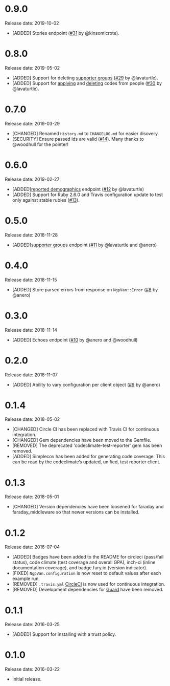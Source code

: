 # 0.9.0

Release date: 2019-10-02

- [ADDED] Stories endpoint ([#31](https://github.com/christopherstyles/ngp_van/pull/31) by @kinsomicrote).

# 0.8.0

Release date: 2019-05-02

- [ADDED] Support for deleting [supporter groups](https://developers.everyaction.com/van-api#supporter-groups-delete-supportergroups--supportergroupid) ([#29](https://github.com/christopherstyles/ngp_van/pull/29) by @lavaturtle).
- [ADDED] Support for [applying](https://developers.everyaction.com/van-api#people-post-people--vanid--codes) and [deleting](https://developers.everyaction.com/van-api#people-delete-people--vanid--codes--codeid) codes from people ([#30](https://github.com/christopherstyles/ngp_van/pull/30) by @lavaturtle).

# 0.7.0

Release date: 2019-03-29

- [CHANGED] Renamed `History.md` to `CHANGELOG.md` for easier disovery.
- [SECURITY] Ensure passed ids are valid ([#14](https://github.com/christopherstyles/ngp_van/pull/14)). Many thanks to @woodhull for the pointer!

# 0.6.0

Release date: 2019-02-27

- [ADDED][reported demographics](https://developers.ngpvan.com/van-api#reported-demographics) endpoint ([#12](https://github.com/christopherstyles/ngp_van/pull/12) by @lavaturtle)
- [ADDED] Support for Ruby 2.6.0 and Travis configuration update to test only against stable rubies ([#13](https://github.com/christopherstyles/ngp_van/pull/13)).

# 0.5.0

Release date: 2018-11-28

- [ADDED][supporter groups](https://developers.everyaction.com/van-api#supporter-groups) endpoint ([#11](https://github.com/christopherstyles/ngp_van/pull/11) by @lavaturtle and @anero)

# 0.4.0

Release date: 2018-11-15

- [ADDED] Store parsed errors from response on `NgpVan::Error` ([#8](https://github.com/christopherstyles/ngp_van/pull/8) by @anero)

# 0.3.0

Release date: 2018-11-14

- [ADDED] Echoes endpoint ([#10](https://github.com/christopherstyles/ngp_van/pull/10) by @anero and @woodhull)

# 0.2.0

Release date: 2018-11-07

- [ADDED] Ability to vary configuration per client object ([#9](https://github.com/christopherstyles/ngp_van/pull/9) by @anero)

# 0.1.4

Release date: 2018-05-02

- [CHANGED] Circle CI has been replaced with Travis CI for continuous integration.
- [CHANGED] Gem dependencies have been moved to the Gemfile.
- [REMOVED] The deprecated 'codeclimate-test-reporter' gem has been removed.
- [ADDED] Simplecov has been added for generating code coverage. This can be read by the codeclimate’s updated, unified, test reporter client.

# 0.1.3

Release date: 2018-05-01

- [CHANGED] Version dependencies have been loosened for faraday and faraday_middleware so that newer versions can be installed.

# 0.1.2

Release date: 2016-07-04

- [ADDED] Badges have been added to the README for circleci (pass/fail status), code climate (test coverage and overall GPA), inch-ci (inline documentation coverage), and badge.fury.io (version indicator).
- [FIXED] `NgpVan.configuration` is now reset to default values after each example run.
- [REMOVED] `.travis.yml` [CircleCI](circleci.com) is now used for continuous integration.
- [REMOVED] Development dependencies for [Guard](https://github.com/guard/guard) have been removed.

# 0.1.1

Release date: 2016-03-25

- [ADDED] Support for installing with a trust policy.

# 0.1.0

Release date: 2016-03-22

- Initial release.
